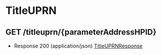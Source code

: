 # TitleUPRN


## GET /titleuprn/{parameterAddressHPID}
- Response 200 (application/json)
[TitleUPRNResponse](TitleUPRNResponse.md)

